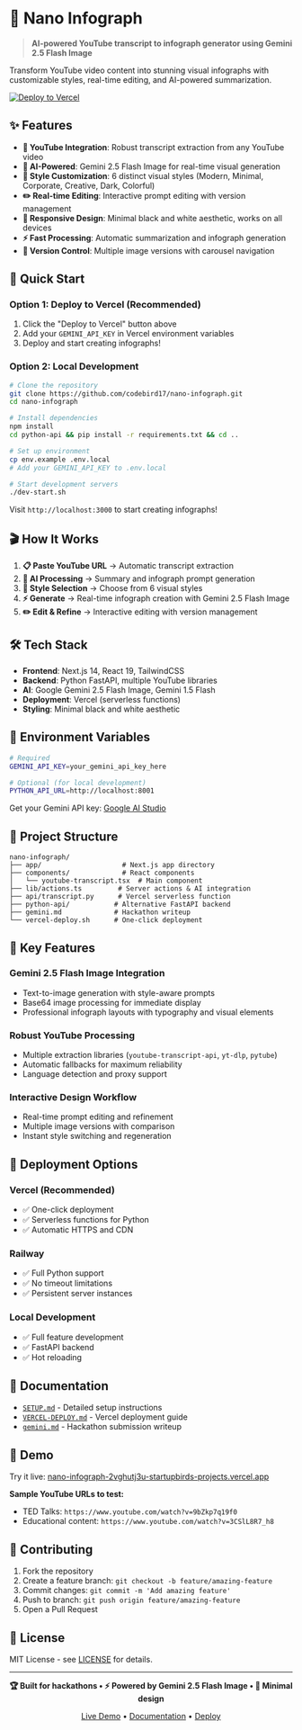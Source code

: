 # 🎯 Nano Infograph

> **AI-powered YouTube transcript to infograph generator using Gemini 2.5 Flash Image**

Transform YouTube video content into stunning visual infographs with customizable styles, real-time editing, and AI-powered summarization.

[![Deploy to Vercel](https://vercel.com/button)](https://vercel.com/new/clone?repository-url=https://github.com/codebird17/nano-infograph)

## ✨ Features

- **🎥 YouTube Integration**: Robust transcript extraction from any YouTube video
- **🤖 AI-Powered**: Gemini 2.5 Flash Image for real-time visual generation
- **🎨 Style Customization**: 6 distinct visual styles (Modern, Minimal, Corporate, Creative, Dark, Colorful)
- **✏️ Real-time Editing**: Interactive prompt editing with version management
- **📱 Responsive Design**: Minimal black and white aesthetic, works on all devices
- **⚡ Fast Processing**: Automatic summarization and infograph generation
- **🔄 Version Control**: Multiple image versions with carousel navigation

## 🚀 Quick Start

### **Option 1: Deploy to Vercel (Recommended)**

1. Click the "Deploy to Vercel" button above
2. Add your `GEMINI_API_KEY` in Vercel environment variables
3. Deploy and start creating infographs!

### **Option 2: Local Development**

```bash
# Clone the repository
git clone https://github.com/codebird17/nano-infograph.git
cd nano-infograph

# Install dependencies
npm install
cd python-api && pip install -r requirements.txt && cd ..

# Set up environment
cp env.example .env.local
# Add your GEMINI_API_KEY to .env.local

# Start development servers
./dev-start.sh
```

Visit `http://localhost:3000` to start creating infographs!

## 🎬 How It Works

1. **📋 Paste YouTube URL** → Automatic transcript extraction
2. **🤖 AI Processing** → Summary and infograph prompt generation  
3. **🎨 Style Selection** → Choose from 6 visual styles
4. **⚡ Generate** → Real-time infograph creation with Gemini 2.5 Flash Image
5. **✏️ Edit & Refine** → Interactive editing with version management

## 🛠️ Tech Stack

- **Frontend**: Next.js 14, React 19, TailwindCSS
- **Backend**: Python FastAPI, multiple YouTube libraries
- **AI**: Google Gemini 2.5 Flash Image, Gemini 1.5 Flash
- **Deployment**: Vercel (serverless functions)
- **Styling**: Minimal black and white aesthetic

## 🔧 Environment Variables

```bash
# Required
GEMINI_API_KEY=your_gemini_api_key_here

# Optional (for local development)
PYTHON_API_URL=http://localhost:8001
```

Get your Gemini API key: [Google AI Studio](https://aistudio.google.com/apikey)

## 📁 Project Structure

```
nano-infograph/
├── app/                    # Next.js app directory
├── components/             # React components
│   └── youtube-transcript.tsx  # Main component
├── lib/actions.ts         # Server actions & AI integration
├── api/transcript.py      # Vercel serverless function
├── python-api/           # Alternative FastAPI backend
├── gemini.md             # Hackathon writeup
└── vercel-deploy.sh      # One-click deployment
```

## 🎯 Key Features

### **Gemini 2.5 Flash Image Integration**
- Text-to-image generation with style-aware prompts
- Base64 image processing for immediate display
- Professional infograph layouts with typography and visual elements

### **Robust YouTube Processing** 
- Multiple extraction libraries (`youtube-transcript-api`, `yt-dlp`, `pytube`)
- Automatic fallbacks for maximum reliability
- Language detection and proxy support

### **Interactive Design Workflow**
- Real-time prompt editing and refinement
- Multiple image versions with comparison
- Instant style switching and regeneration

## 🚀 Deployment Options

### **Vercel (Recommended)**
- ✅ One-click deployment
- ✅ Serverless functions for Python
- ✅ Automatic HTTPS and CDN

### **Railway**
- ✅ Full Python support
- ✅ No timeout limitations
- ✅ Persistent server instances

### **Local Development**
- ✅ Full feature development
- ✅ FastAPI backend
- ✅ Hot reloading

## 📖 Documentation

- [`SETUP.md`](./SETUP.md) - Detailed setup instructions
- [`VERCEL-DEPLOY.md`](./VERCEL-DEPLOY.md) - Vercel deployment guide
- [`gemini.md`](./gemini.md) - Hackathon submission writeup

## 🎊 Demo

Try it live: [nano-infograph-2vghutj3u-startupbirds-projects.vercel.app](https://nano-infograph-2vghutj3u-startupbirds-projects.vercel.app)

**Sample YouTube URLs to test:**
- TED Talks: `https://www.youtube.com/watch?v=9bZkp7q19f0`
- Educational content: `https://www.youtube.com/watch?v=3CSlL8R7_h8`

## 🤝 Contributing

1. Fork the repository
2. Create a feature branch: `git checkout -b feature/amazing-feature`
3. Commit changes: `git commit -m 'Add amazing feature'`
4. Push to branch: `git push origin feature/amazing-feature`
5. Open a Pull Request

## 📄 License

MIT License - see [LICENSE](LICENSE) for details.

---

<div align="center">

**🏆 Built for hackathons • ⚡ Powered by Gemini 2.5 Flash Image • 🎨 Minimal design**

[Live Demo](https://nano-infograph.vercel.app) • [Documentation](./SETUP.md) • [Deploy](https://vercel.com/new/clone?repository-url=https://github.com/codebird17/nano-infograph)

</div>
